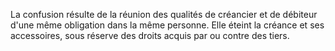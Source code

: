 La confusion résulte de la réunion des qualités de créancier et de débiteur d'une même obligation dans la même personne. Elle éteint la créance et ses accessoires, sous réserve des droits acquis par ou contre des tiers.
